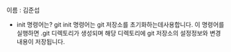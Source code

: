 이름 : 김준섭

- init 명령어는?
git init 명령어는 git 저장소를 초기화하는데사용합니다.
이 명령어를 실행하면 .git 디렉토리가 생성되며 해당 디렉토리에 git 저장소의
설정정보와 변경내용이 저장됩니다.
